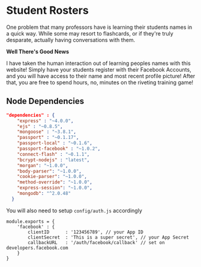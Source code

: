 # Student Rosters

One problem that many professors have is learning their students names in a quick way. While some may resort to flashcards, or if they're truly desparate, actually having conversations with them.

**Well There's Good News**

I have taken the human interaction out of learning peoples names with this website! Simply have your students register with their Facebook Accounts, and you will have access to their name and most recent profile picture! After that, you are free to spend hours, no, minutes on the riveting training game!

## Node Dependencies

```JSON
"dependencies" : {
    "express" : "~4.0.0",           
    "ejs" : "~0.8.5",               
    "mongoose" : "~3.8.1",          
    "passport" : "~0.1.17",         
    "passport-local" : "~0.1.6",    
    "passport-facebook" : "~1.0.2", 
    "connect-flash" : "~0.1.1",     
    "bcrypt-nodejs" : "latest",
    "morgan": "~1.0.0",
    "body-parser": "~1.0.0",
    "cookie-parser": "~1.0.0",
    "method-override": "~1.0.0",
    "express-session": "~1.0.0",
    "mongodb": "^2.0.48"
  }
```

You will also need to setup `config/auth.js` accordingly

```JS
module.exports = {
    'facebook' : {
        clientID      : '123456789', // your App ID
        clientSecret  : 'This is a super secret', // your App Secret
        callbackURL   : '/auth/facebook/callback' // set on developers.facebook.com
    }
}
```
